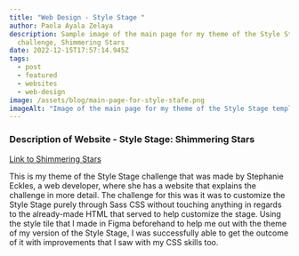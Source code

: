 ```yaml
---
title: "Web Design - Style Stage "
author: Paola Ayala Zelaya
description: Sample image of the main page for my theme of the Style Stage
  challenge, Shimmering Stars
date: 2022-12-15T17:57:14.945Z
tags:
  - post
  - featured
  - websites
  - web-design
image: /assets/blog/main-page-for-style-stafe.png
imageAlt: "Image of the main page for my theme of the Style Stage template "
---
```

### Description of Website - Style Stage: Shimmering Stars

[Link to Shimmering Stars](https://stylestage.dev/styles/shimmering-stars/)

This is my theme of the Style Stage challenge that was made by Stephanie Eckles, a web developer, where she has a website that explains the challenge in more detail. The challenge for this was it was to customize the Style Stage purely through Sass CSS without touching anything in regards to the already-made HTML that served to help customize the stage. Using the style tile that I made in Figma beforehand to help me out with the theme of my version of the Style Stage, I was successfully able to get the outcome of it with improvements that I saw with my CSS skills too.